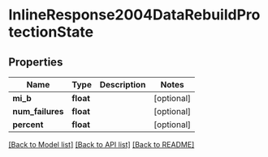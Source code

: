 # InlineResponse2004DataRebuildProtectionState

## Properties
Name | Type | Description | Notes
------------ | ------------- | ------------- | -------------
**mi_b** | **float** |  | [optional] 
**num_failures** | **float** |  | [optional] 
**percent** | **float** |  | [optional] 

[[Back to Model list]](../README.md#documentation-for-models) [[Back to API list]](../README.md#documentation-for-api-endpoints) [[Back to README]](../README.md)

